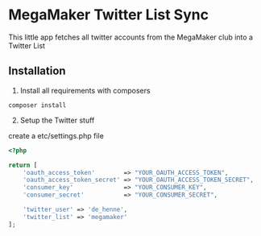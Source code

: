 MegaMaker Twitter List Sync
======

This little app fetches all twitter accounts from the MegaMaker club into a Twitter List


Installation
------

1. Install all requirements with composers


```
composer install
```


2. Setup the Twitter stuff

create a etc/settings.php file

```php
<?php

return [
    'oauth_access_token'        => "YOUR_OAUTH_ACCESS_TOKEN",
    'oauth_access_token_secret' => "YOUR_OAUTH_ACCESS_TOKEN_SECRET",
    'consumer_key'              => "YOUR_CONSUMER_KEY",
    'consumer_secret'           => "YOUR_CONSUMER_SECRET",

    'twitter_user' => 'de_henne',
    'twitter_list' => 'megamaker'
];

```
